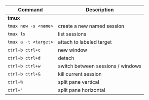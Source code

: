 | **Command**   | **Description**   |
| --------------|-------------------|
| **tmux** |
| `tmux new -s <name>` | create a new named session |
| `tmux ls` | list sessions |
| `tmux a -t <target>` | attach to labeled target | 
| `ctrl+b ctrl+c` | new window |
| `ctrl+b ctrl+d` | detach |
| `ctrl+b ctrl+w` | switch between sessions / windows |
| `ctrl+b ctrl+&` | kill current session |
| `ctrl+%` | split pane vertical |
| `ctrl+"` | split pane horizontal |